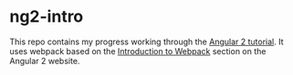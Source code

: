 # ng2-intro

This repo contains my progress working through the [Angular 2 tutorial](https://angular.io/docs/ts/latest/tutorial/). It uses webpack based on the [Introduction to Webpack](https://angular.io/docs/ts/latest/guide/webpack.html) section on the Angular 2 website.
